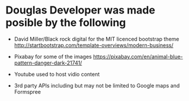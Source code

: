 # Douglas Developer was made posible by the following

* David Miller/Black rock digital for the MIT licenced bootstrap theme
http://startbootstrap.com/template-overviews/modern-business/ 

* Pixabay for some of the images
https://pixabay.com/en/animal-blue-pattern-danger-dark-21741/

* Youtube used to host vidio content

* 3rd party APIs
including but may not be limited to Google maps and Formspree
